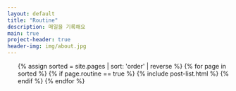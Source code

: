 ```yaml
---
layout: default
title: "Routine"
description: 매일을 기록해요
main: true
project-header: true
header-img: img/about.jpg
---
```

<script src='https://cdn.jsdelivr.net/npm/@fullcalendar/core@6.1.4/index.global.min.js'></script>
<script src='https://cdn.jsdelivr.net/npm/@fullcalendar/daygrid@6.1.4/index.global.min.js'></script>
<style>
	.fc-day-sun a { color: #FF4D37; }
	.fc-day-sat a { color: #1570FF; }
	.fc-daygrid-event-harness a { color: #151E27; }
	.fc-daygrid-day-events { color: #151E27; }
</style>
<script>
document.addEventListener('DOMContentLoaded', function() {
	var calendarEl = document.getElementById('calendar');
	var calendar = new FullCalendar.Calendar(calendarEl, {
		firstDay: 1,
		expandRows: true,
		timeZone: 'Asia/seoul',
		dayMaxEvents: true,
		locale: 'ko',
		initialView: 'dayGridMonth',
		eventTimeFormat: {
    		hour: '2-digit',
    		hour12: false
    	},
		eventDidMount: function(event, element) {
			event.el.style.fontSize = "14px";
			if (event.event._def.extendedProps.is_success == 0){
				event.el.firstChild.style.border = "4px solid #FF4D37";
			}
			if (event.event._def.extendedProps.is_success == 1) {
				event.el.firstChild.style.border = "4px solid #00CB7F";
			}
	    },
		events: {{ site.data.routine | replace: '=>', ':' }}
	});
	if (document.body.clientWidth < 800) {
		calendar.setOption('height', 450);
	}
	else {
		calendar.setOption('height', 800);
	}
	calendar.render();
});
</script>

<div id='calendar'></div>

<ul class="catalogue">
{% assign sorted = site.pages | sort: 'order' | reverse %}
{% for page in sorted %}
{% if page.routine == true %}
{% include post-list.html %}
{% endif %}
{% endfor %}
</ul>